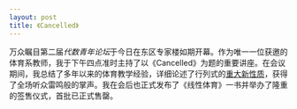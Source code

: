 ```yaml
---
layout: post
title: 《Cancelled》
---
```


万众瞩目第二届*代数青年论坛*于今日在东区专家楼如期开幕。作为唯一一位获邀的体育系教师，我于下午四点准时主持了以《Cancelled》为题的重要讲座。在会议期间，我总结了多年以来的体育教学经验，详细论述了行列式的[重大新性质](/posts/determinant.html)，获得了全场听众雷鸣般的掌声。我在会后也正式发布了《线性体育》一书并举办了隆重的签售仪式，首批已正式售罄。
